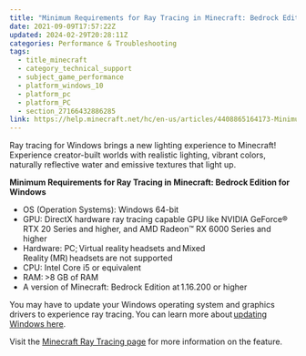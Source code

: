 ```yaml
---
title: "Minimum Requirements for Ray Tracing in Minecraft: Bedrock Edition for Windows"
date: 2021-09-09T17:57:22Z
updated: 2024-02-29T20:28:11Z
categories: Performance & Troubleshooting
tags:
  - title_minecraft
  - category_technical_support
  - subject_game_performance
  - platform_windows_10
  - platform_pc
  - platform_PC
  - section_27166432886285
link: https://help.minecraft.net/hc/en-us/articles/4408865164173-Minimum-Requirements-for-Ray-Tracing-in-Minecraft-Bedrock-Edition-for-Windows
---
```


Ray tracing for Windows brings a new lighting experience to Minecraft! Experience creator-built worlds with realistic lighting, vibrant colors, naturally reflective water and emissive textures that light up.

**Minimum Requirements for Ray Tracing in Minecraft: Bedrock Edition for Windows**

- OS (Operation Systems): Windows 64-bit  
- GPU: DirectX hardware ray tracing capable GPU like NVIDIA GeForce® RTX 20 Series and higher, and AMD Radeon™ RX 6000 Series and higher 
- Hardware: PC; Virtual reality headsets and Mixed Reality (MR) headsets are not supported  
- CPU: Intel Core i5 or equivalent  
- RAM: \>8 GB of RAM   
- A version of Minecraft: Bedrock Edition at 1.16.200 or higher   

You may have to update your Windows operating system and graphics drivers to experience ray tracing. You can learn more about [updating Windows here](https://support.microsoft.com/en-us/windows/update-windows-10-3c5ae7fc-9fb6-9af1-1984-b5e0412c556a). 

Visit the [Minecraft Ray Tracing page](https://www.minecraft.net/en-us/updates/ray-tracing) for more information on the feature.
